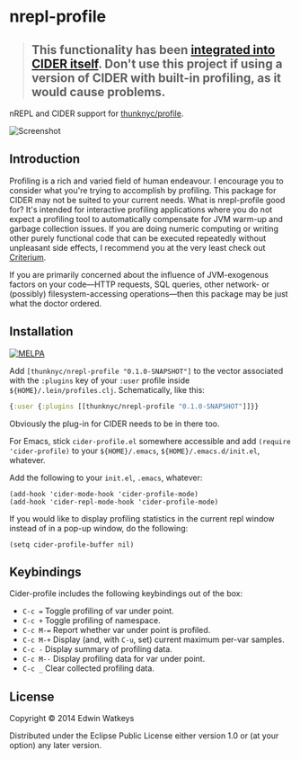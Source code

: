 # nrepl-profile

> ## This functionality has been [integrated into CIDER itself](https://github.com/clojure-emacs/cider/pull/2197). Don't use this project if using a version of CIDER with built-in profiling, as it would cause problems.

nREPL and CIDER support for
[thunknyc/profile](http://github.com/thunknyc/profile).

![Screenshot](https://raw.github.com/thunknyc/nrepl-profile/master/doc/profile-screenshot.png)

## Introduction

Profiling is a rich and varied field of human endeavour. I
encourage you to consider what you're trying to accomplish by
profiling. This package for CIDER may not be suited to your current
needs. What is nrepl-profile good for? It's intended for
interactive profiling applications where you do not expect a
profiling tool to automatically compensate for JVM warm-up and
garbage collection issues. If you are doing numeric computing or
writing other purely functional code that can be executed
repeatedly without unpleasant side effects, I recommend you at the
very least check out [Criterium](https://github.com/hugoduncan/criterium).

If you are primarily concerned about the influence of JVM-exogenous
factors on your code—HTTP requests, SQL queries, other network- or
(possibly) filesystem-accessing operations—then this package may be
just what the doctor ordered.

## Installation

[![MELPA](http://melpa.org/packages/cider-profile-badge.svg)](http://melpa.org/#/cider-profile)

Add `[thunknyc/nrepl-profile "0.1.0-SNAPSHOT"]` to the vector
associated with the `:plugins` key of your `:user` profile inside
`${HOME}/.lein/profiles.clj`. Schematically, like this:

```clojure
{:user {:plugins [[thunknyc/nrepl-profile "0.1.0-SNAPSHOT"]]}}
```

Obviously the plug-in for CIDER needs to be in there too.

For Emacs, stick `cider-profile.el` somewhere accessible and add
`(require 'cider-profile)` to your `${HOME}/.emacs`,
`${HOME}/.emacs.d/init.el`, whatever.

Add the following to your `init.el`, `.emacs`, whatever:

```
(add-hook 'cider-mode-hook 'cider-profile-mode)
(add-hook 'cider-repl-mode-hook 'cider-profile-mode)
```

If you would like to display profiling statistics in the current repl
window instead of in a pop-up window, do the following:

```
(setq cider-profile-buffer nil)
```

## Keybindings

Cider-profile includes the following keybindings out of the box:

* `C-c =`   Toggle profiling of var under point.
* `C-c +`   Toggle profiling of namespace.
* `C-c M-=` Report whether var under point is profiled.
* `C-c M-+` Display (and, with `C-u`, set) current maximum per-var samples.
* `C-c -`   Display summary of profiling data.
* `C-c M--` Display profiling data for var under point.
* `C-c _`   Clear collected profiling data.

## License

Copyright © 2014 Edwin Watkeys

Distributed under the Eclipse Public License either version 1.0 or (at
your option) any later version.
